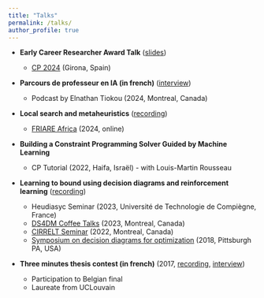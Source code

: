 ```yaml
---
title: "Talks"
permalink: /talks/
author_profile: true
---
```


* **Early Career Researcher Award Talk** ([slides](../slides/cp-2024.pdf))
  * [CP 2024](https://cp2024.a4cp.org/) (Girona, Spain)

* **Parcours de professeur en IA (in french)** ([interview](https://www.youtube.com/watch?v=0ArDBKQaJGc))
  * Podcast by Elnathan Tiokou (2024, Montreal, Canada)

* **Local search and metaheuristics** ([recording](https://www.youtube.com/watch?v=isORWJP0L1U))
  * [FRIARE Africa](https://www.friare.org/) (2024, online)


* **Building a Constraint Programming Solver Guided by Machine Learning** 
  * CP Tutorial (2022, Haifa, Israël) - with Louis-Martin Rousseau

* **Learning to bound using decision diagrams and reinforcement learning** ([recording](https://www.youtube.com/watch?v=f_2ChLgVV5c))
  * Heudiasyc Seminar (2023, Université de Technologie de Compiègne, France)
  * [DS4DM Coffee Talks](https://cerc-datascience.polymtl.ca/coffee/) (2023, Montreal, Canada)
  * [CIRRELT Seminar](https://cerc-datascience.polymtl.ca/coffee/) (2022, Montreal, Canada)
  * [Symposium on decision diagrams for optimization](https://sites.google.com/view/ddopt-2018) (2018, Pittsburgh PA, USA)

* **Three minutes thesis contest (in french)** (2017, [recording](https://www.youtube.com/watch?v=495Ktcw1ysw), [interview](https://www.youtube.com/watch?v=DF-suC2b7Pc))
  * Participation to Belgian final 
  * Laureate from UCLouvain
